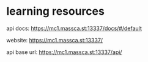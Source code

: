 # learning resources
api docs: 
https://mc1.massca.st:13337/docs/#/default
      
website: 
https://mc1.massca.st:13337/ 
  
api base url:
https://mc1.massca.st:13337/api/
 
   
 
     
